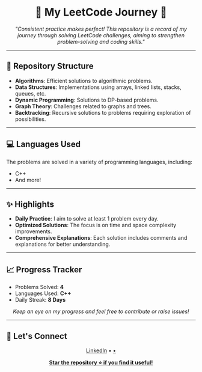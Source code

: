 <h1 align="center">🚀 My LeetCode Journey 🚀</h1>

<p align="center">
  <em>"Consistent practice makes perfect! This repository is a record of my journey through solving LeetCode challenges, aiming to strengthen problem-solving and coding skills."</em>
</p>

---

<h2>📂 Repository Structure</h2>

<ul>
  <li><b>Algorithms</b>: Efficient solutions to algorithmic problems.</li>
  <li><b>Data Structures</b>: Implementations using arrays, linked lists, stacks, queues, etc.</li>
  <li><b>Dynamic Programming</b>: Solutions to DP-based problems.</li>
  <li><b>Graph Theory</b>: Challenges related to graphs and trees.</li>
  <li><b>Backtracking</b>: Recursive solutions to problems requiring exploration of possibilities.</li>
</ul>

---

<h2>💻 Languages Used</h2>

<p>
  The problems are solved in a variety of programming languages, including:
  <ul>
    <li>C++</li>
    <li>And more!</li>
  </ul>
</p>

---

<h2>✨ Highlights</h2>

<ul>
  <li><b>Daily Practice</b>: I aim to solve at least 1 problem every day.</li>
  <li><b>Optimized Solutions</b>: The focus is on time and space complexity improvements.</li>
  <li><b>Comprehensive Explanations</b>: Each solution includes comments and explanations for better understanding.</li>
</ul>

---

<h2>📈 Progress Tracker</h2>

<ul>
  <li>Problems Solved: <b>4</b></li>
  <li>Languages Used: <b>C++</b></li>
  <li>Daily Streak: <b>8 Days</b></li>
</ul>


<p align="center">
  <em>Keep an eye on my progress and feel free to contribute or raise issues!</em>
</p>

---

<h2>🔗 Let's Connect</h2>

<p align="center">
  <a href="www.linkedin.com/in/harshal-ghoradkar-663205258">LinkedIn</a> •
  <a href="https://github.com/Harshal279"GitHub</a> •
</p>

<p align="center">
  <b>Star the repository ⭐ if you find it useful!</b>
</p>
